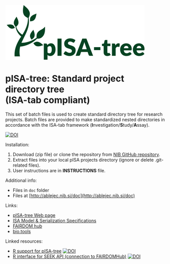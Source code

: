 ![image](pISA-tree_logo.svg)

# pISA-tree: Standard project directory tree<br/>(ISA-tab compliant)

This set of batch files is used to create standard directory tree for research projects.
Batch files are provided to make standardized nested directories in accordance with the ISA-tab framework (**I**nvestigation/**S**tudy/**A**ssay).

[![DOI](https://zenodo.org/badge/DOI/10.5281/zenodo.5721227.svg)](https://doi.org/10.5281/zenodo.5721227)

Installation:

1. Download (zip file) or clone the repository from [NIB GitHub repository](https://github.com/NIB-SI/pISA/archive/projects.zip).
2. Extract files into your local pISA projects directory (ignore or delete .git-related files).
3. User instructions are in **INSTRUCTIONS** file.

Additional info:  
* Files in `doc` folder  
* Files at [http://ablejec.nib.si/doc](http://ablejec.nib.si/doc)  

Links:  
* [pISA-tree Web page](https://nib-si.github.io/pISA/index.html)  
* [ISA Model & Serialization   Specifications](https://isa-tools.org/format/specification.html)
* [FAIRDOM hub](https://seek.sysmo-db.org/)  
* [bio.tools](https://bio.tools/pisa-tree)


Linked resources:
* [R support for pISA-tree](https://github.com/NIB-SI/pisar) [![DOI](https://zenodo.org/badge/DOI/10.5281/zenodo.5721249.svg)](https://doi.org/10.5281/zenodo.5721249)
* [R interface for SEEK API (connection to FAIRDOMHub)](https://github.com/NIB-SI/seekr) [![DOI](https://zenodo.org/badge/DOI/10.5281/zenodo.5710285.svg)](https://doi.org/10.5281/zenodo.5710285)
